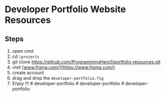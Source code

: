 # Developer Portfolio Website Resources
## Steps
1. open cmd
2. cd `\projects`
3. git clone https://github.com/ProgrammingHero1/portfolio-resources.git
4. visit [www.figma.com/](https://www.figma.com/)
5. create account
6. drag and drop the `developer-portfolio.fig`
7. Enjoy !!! 
#   d e v e l o p e r - p o r t f o l i o  
 #   d e v e l o p e r - p o r t f o l i o  
 #   d e v e l o p e r - p o r t f o l i o  
 